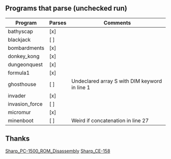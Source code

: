 ## Programs that parse (unchecked run)

| Program        | Parses | Comments                                      |
| -------------- | ------ | --------------------------------------------- |
| bathyscap      | [x]    |                                               |
| blackjack      | [ ]    |                                               |
| bombardments   | [x]    |                                               |
| donkey_kong    | [x]    |                                               |
| dungeonquest   | [x]    |                                               |
| formula1       | [x]    |                                               |
| ghosthouse     | [ ]    | Undeclared array S with DIM keyword in line 1 |
| invader        | [x]    |                                               |
| invasion_force | [ ]    |                                               |
| micromur       | [x]    |                                               |
| minenboot      | [ ]    | Weird if concatenation in line 27             |

## Thanks

[Sharp_PC-1500_ROM_Disassembly](https://github.com/Jeff-Birt/Sharp_PC-1500_ROM_Disassembly)
[Sharp_CE-158](https://github.com/Jeff-Birt/Sharp_CE-158)